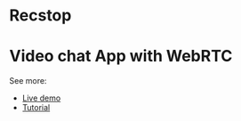 # Recstop
<h1>Video chat App with WebRTC</h1>

See more:
* [Live demo](https://scaledrone.github.io/webrtc/index.html)
* [Tutorial](https://www.scaledrone.com/blog/posts/webrtc-tutorial-simple-video-chat)
